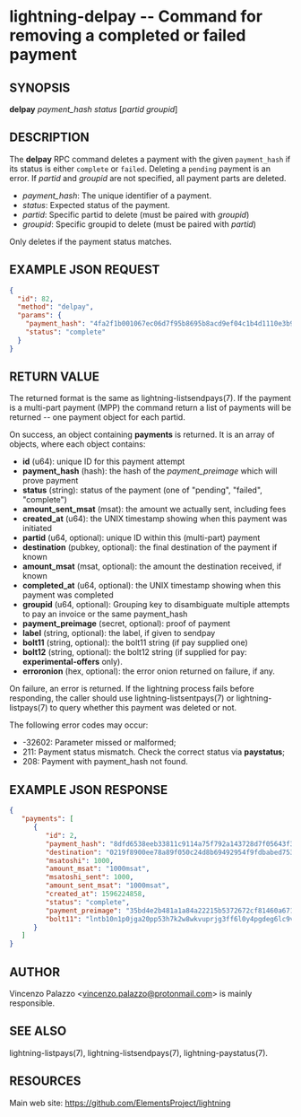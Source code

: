 lightning-delpay -- Command for removing a completed or failed payment
============================================================

SYNOPSIS
--------

**delpay** *payment\_hash* *status* [*partid* *groupid*]

DESCRIPTION
-----------

The **delpay** RPC command deletes a payment with the given `payment_hash` if its status is either `complete` or `failed`. Deleting a `pending` payment is an error.  If *partid* and *groupid* are not specified, all payment parts are deleted.

- *payment\_hash*: The unique identifier of a payment.
- *status*: Expected status of the payment.
- *partid*: Specific partid to delete (must be paired with *groupid*)
- *groupid*: Specific groupid to delete (must be paired with *partid*)

Only deletes if the payment status matches.

EXAMPLE JSON REQUEST
------------
```json
{
  "id": 82,
  "method": "delpay",
  "params": {
    "payment_hash": "4fa2f1b001067ec06d7f95b8695b8acd9ef04c1b4d1110e3b94e1fa0687bb1e0",
    "status": "complete"
  }
}
```

RETURN VALUE
------------

The returned format is the same as lightning-listsendpays(7).  If the
payment is a multi-part payment (MPP) the command return a list of
payments will be returned -- one payment object for each partid.

[comment]: # (GENERATE-FROM-SCHEMA-START)
On success, an object containing **payments** is returned.  It is an array of objects, where each object contains:

- **id** (u64): unique ID for this payment attempt
- **payment\_hash** (hash): the hash of the *payment\_preimage* which will prove payment
- **status** (string): status of the payment (one of "pending", "failed", "complete")
- **amount\_sent\_msat** (msat): the amount we actually sent, including fees
- **created\_at** (u64): the UNIX timestamp showing when this payment was initiated
- **partid** (u64, optional): unique ID within this (multi-part) payment
- **destination** (pubkey, optional): the final destination of the payment if known
- **amount\_msat** (msat, optional): the amount the destination received, if known
- **completed\_at** (u64, optional): the UNIX timestamp showing when this payment was completed
- **groupid** (u64, optional): Grouping key to disambiguate multiple attempts to pay an invoice or the same payment\_hash
- **payment\_preimage** (secret, optional): proof of payment
- **label** (string, optional): the label, if given to sendpay
- **bolt11** (string, optional): the bolt11 string (if pay supplied one)
- **bolt12** (string, optional): the bolt12 string (if supplied for pay: **experimental-offers** only).
- **erroronion** (hex, optional): the error onion returned on failure, if any.

[comment]: # (GENERATE-FROM-SCHEMA-END)

On failure, an error is returned. If the lightning process fails before responding, the
caller should use lightning-listsentpays(7) or lightning-listpays(7) to query whether this payment was deleted or not.

The following error codes may occur:

- -32602: Parameter missed or malformed;
- 211: Payment status mismatch. Check the correct status via **paystatus**;
- 208: Payment with payment\_hash not found.

EXAMPLE JSON RESPONSE
-----
```json
{
   "payments": [
      {
         "id": 2,
         "payment_hash": "8dfd6538eeb33811c9114a75f792a143728d7f05643f38c3d574d3097e8910c0",
         "destination": "0219f8900ee78a89f050c24d8b69492954f9fdbabed753710845eb75d3a75a5880",
         "msatoshi": 1000,
         "amount_msat": "1000msat",
         "msatoshi_sent": 1000,
         "amount_sent_msat": "1000msat",
         "created_at": 1596224858,
         "status": "complete",
         "payment_preimage": "35bd4e2b481a1a84a22215b5372672cf81460a671816960ddb206464359e1822",
         "bolt11": "lntb10n1p0jga20pp53h7k2w8wkvuprjg3ff6l0y4pgdeg6lc9vsln3s74wnfsjl5fzrqqdqdw3jhxazldahx2xqyjw5qcqp2sp5wut5jnhr6n7jd5747ky2g5flmw7hgx9yjnqzu60ps2jf6f7tc0us9qy9qsqu2a0k37nckl62005p69xavlkydkvhnypk4dphffy4x09zltwh9437ad7xkl83tefdarzhu5t30ju5s56wlrg97qkx404pq3srfc425cq3ke9af"
      }
   ]
}

```


AUTHOR
------

Vincenzo Palazzo <<vincenzo.palazzo@protonmail.com>> is mainly responsible.

SEE ALSO
--------

lightning-listpays(7), lightning-listsendpays(7), lightning-paystatus(7).

RESOURCES
---------

Main web site: <https://github.com/ElementsProject/lightning>

[comment]: # ( SHA256STAMP:a7736b0f340fce7c02a7bdfeb2c5321656c490a5046129895d6689c2d82cc431)
